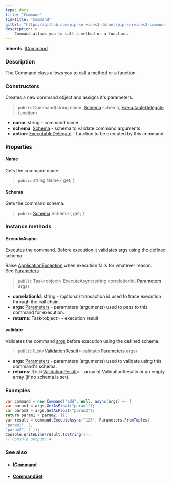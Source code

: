 ```yaml
---
type: docs
title: "Command"
linkTitle: "Command"
gitUrl: "https://github.com/pip-services3-dotnet/pip-services3-commons-dotnet"
description: > 
    Command allows you to call a method or a function.
---
```


**Inherits**: [ICommand](../icommand)

### Description

The Command class allows you to call a method or a function.

### Constructors

Creates a new command object and assigns it's parameters.

> `public` Command(string name, [Schema](../../validate/schema) schema, [ExecutableDelegate](../executable_delegate) function)

- **name**: string - command name.
- **schema**: [Schema](../../validate/schema) - schema to validate command arguments.
- **action**:  [ExecutableDelegate](../executable_delegate) - function to be executed by this command.

### Properties

#### Name
Gets the command name.

> `public` string Name { get; }

#### Schema
Gets the command schema.

> `public` [Schema](../../validate/schema) Schema { get; }


### Instance methods

#### ExecuteAsync
Executes the command. Before execution it validates [args](../../run/parameters) using the defined schema.

Raise [ApplicationException](../../errors/application_exception) when execution fails for whatever reason.  
See [Parameters](../../run/parameters)

> `public` Task\<object\> ExecuteAsync(string correlationId, [Parameters](../../run/parameters) args)

- **correlationId**: string - (optional) transaction id used to trace execution through the call chain.
- **args**: [Parameters](../../run/parameters) - parameters (arguments) used to pass to this command for execution.
- **returns**: Task\<object\> - execution result


#### validate
Validates the command [args](../../run/parameters) before execution using the defined schema.

> `public` IList<[ValidationResult]((../../validate/validation_result))> validate([Parameters](../../run/parameters) args)

- **args**: [Parameters](../../run/parameters) - parameters (arguments) used to validate using this command's schema.
- **returns**: IList<[ValidationResult]((../../validate/validation_result))> - array of ValidationResults or an empty array (if no schema is set).

### Examples

```cs
var command = new Command("add", null, async(args) => {
var param1 = args.GetAsFloat("param1");
var param2 = args.GetAsFloat("param2");
return param1 + param2; });
var result = command.ExecuteAsync("123", Parameters.FromTuples(
"param1", 2,
"param2", 2 ));
Console.WriteLine(result.ToString()); 
// Console output: 4

```

### See also
- #### [ICommand](../icommand)
- #### [CommandSet](../command_set) 
